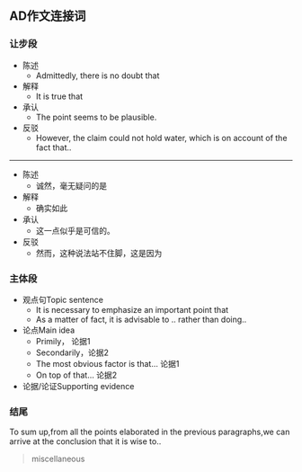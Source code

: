 ## AD作文连接词

### 让步段

+ 陈述
  + Admittedly, there is no doubt that
+ 解释
  + It is true that
+ 承认
  + The point seems to be plausible.
+ 反驳
  + However, the claim could not hold water, which is on account of the fact that..

***

+ 陈述
  + 诚然，毫无疑问的是
+ 解释
  + 确实如此
+ 承认
  + 这一点似乎是可信的。
+ 反驳
  + 然而，这种说法站不住脚，这是因为



### 主体段

+ 观点句Topic sentence
  + It is necessary to emphasize an important point that
  + As a matter of fact, it is advisable to .. rather than doing..
+ 论点Main idea
  + Primily， 论据1
  + Secondarily，论据2
  + The most obvious factor is that... 论据1
  + On top of that... 论据2
+ 论据/论证Supporting evidence



### 结尾

To sum up,from all the points elaborated in the previous paragraphs,we can arrive at the conclusion that it is wise to..



> miscellaneous

